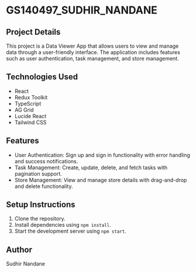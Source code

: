# GS140497_SUDHIR_NANDANE

## Project Details
This project is a Data Viewer App that allows users to view and manage data through a user-friendly interface. The application includes features such as user authentication, task management, and store management.

## Technologies Used
- React
- Redux Toolkit
- TypeScript
- AG Grid
- Lucide React
- Tailwind CSS

## Features
- User Authentication: Sign up and sign in functionality with error handling and success notifications.
- Task Management: Create, update, delete, and fetch tasks with pagination support.
- Store Management: View and manage store details with drag-and-drop and delete functionality.

## Setup Instructions
1. Clone the repository.
2. Install dependencies using `npm install`.
3. Start the development server using `npm start`.

## Author
Sudhir Nandane
